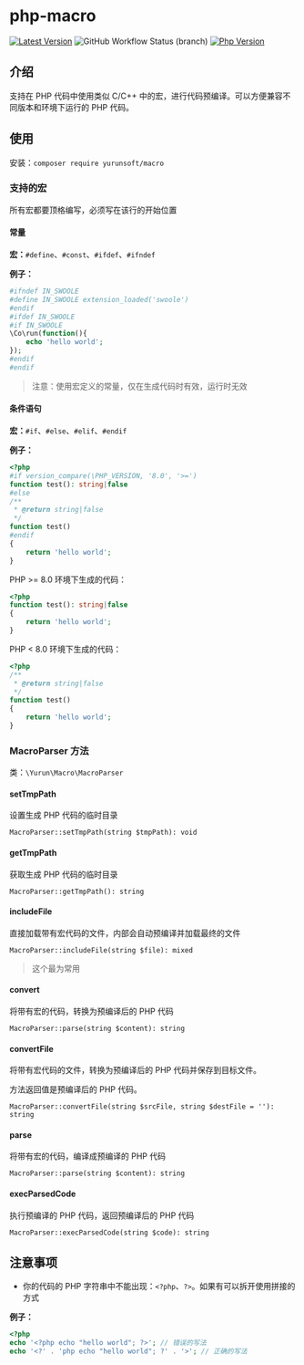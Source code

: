 # php-macro

[![Latest Version](https://img.shields.io/packagist/v/yurunsoft/macro.svg)](https://packagist.org/packages/yurunsoft/macro)
![GitHub Workflow Status (branch)](https://img.shields.io/github/workflow/status/yurunsoft/php-macro/ci/master)
[![Php Version](https://img.shields.io/badge/php-%3E=7.1-brightgreen.svg)](https://secure.php.net/)

## 介绍

支持在 PHP 代码中使用类似 C/C++ 中的宏，进行代码预编译。可以方便兼容不同版本和环境下运行的 PHP 代码。

## 使用

安装：`composer require yurunsoft/macro`

### 支持的宏

所有宏都要顶格编写，必须写在该行的开始位置

#### 常量

**宏：**`#define`、`#const`、`#ifdef`、`#ifndef`

**例子：**

```php
#ifndef IN_SWOOLE
#define IN_SWOOLE extension_loaded('swoole')
#endif
#ifdef IN_SWOOLE
#if IN_SWOOLE
\Co\run(function(){
    echo 'hello world';
});
#endif
#endif
```

> 注意：使用宏定义的常量，仅在生成代码时有效，运行时无效

#### 条件语句

**宏：**`#if`、`#else`、`#elif`、`#endif`

**例子：**

```php
<?php
#if version_compare(\PHP_VERSION, '8.0', '>=')
function test(): string|false
#else
/**
 * @return string|false
 */
function test()
#endif
{
    return 'hello world';
}
```

PHP >= 8.0 环境下生成的代码：

```php
<?php
function test(): string|false
{
    return 'hello world';
}
```

PHP < 8.0 环境下生成的代码：

```php
<?php
/**
 * @return string|false
 */
function test()
{
    return 'hello world';
}
```

### MacroParser 方法

类：`\Yurun\Macro\MacroParser`

#### setTmpPath

设置生成 PHP 代码的临时目录

`MacroParser::setTmpPath(string $tmpPath): void`

#### getTmpPath

获取生成 PHP 代码的临时目录

`MacroParser::getTmpPath(): string`

#### includeFile

直接加载带有宏代码的文件，内部会自动预编译并加载最终的文件

`MacroParser::includeFile(string $file): mixed`

> 这个最为常用

#### convert

将带有宏的代码，转换为预编译后的 PHP 代码

`MacroParser::parse(string $content): string`

#### convertFile

将带有宏代码的文件，转换为预编译后的 PHP 代码并保存到目标文件。

方法返回值是预编译后的 PHP 代码。

`MacroParser::convertFile(string $srcFile, string $destFile = ''): string`

#### parse

将带有宏的代码，编译成预编译的 PHP 代码

`MacroParser::parse(string $content): string`

#### execParsedCode

执行预编译的 PHP 代码，返回预编译后的 PHP 代码

`MacroParser::execParsedCode(string $code): string`

## 注意事项

* 你的代码的 PHP 字符串中不能出现：`<?php`、`?>`。如果有可以拆开使用拼接的方式

**例子：**

```php
<?php
echo '<?php echo "hello world"; ?>'; // 错误的写法
echo '<?' . 'php echo "hello world"; ?' . '>'; // 正确的写法
```
